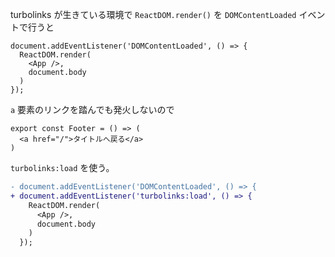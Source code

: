 turbolinks が生きている環境で `ReactDOM.render()` を `DOMContentLoaded` イベントで行うと 

```
document.addEventListener('DOMContentLoaded', () => {
  ReactDOM.render(
    <App />,
    document.body
  )
});
```

`a` 要素のリンクを踏んでも発火しないので

```tsx
export const Footer = () => (
  <a href="/">タイトルへ戻る</a>
)
```

`turbolinks:load` を使う。

```diff
- document.addEventListener('DOMContentLoaded', () => {
+ document.addEventListener('turbolinks:load', () => {
    ReactDOM.render(
      <App />,
      document.body
    )
  });
```
